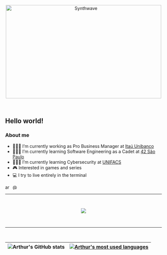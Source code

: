 <p align="center"><img src="https://wompampsupport.azureedge.net/fetchimage?siteId=7575&v=2&jpgQuality=100&width=700&url=https%3A%2F%2Fi.kym-cdn.com%2Fentries%2Ficons%2Foriginal%2F000%2F021%2F807%2Fig9OoyenpxqdCQyABmOQBZDI0duHk2QZZmWg2Hxd4ro.jpg" alt="Synthwave" height="300" width="500"></p>

<br />

<h2> Hello world!</h2>

<h3> About me</h3>

   - 👨🏻‍💼 I’m currently working as Pro Business Manager at [Itaú Unibanco](https://www.itau.com.br/empresas)
   - 🧙🏻‍♂️ I’m currently learning Software Engineering as a Cadet at [42 São Paulo](https://www.42sp.org.br/)
   - 👨🏻‍💻 I’m currently learning Cybersecurity at [UNIFACS](https://www.unifacs.br/)
   - 🎮 Interested in games and series
   - 💻 I try to live entirely in the terminal<br />

<p align="left">
   <a href="https://linkedin.com/in/arporto-" target="blank"><img align="center" src="https://raw.githubusercontent.com/rahuldkjain/github-profile-readme-generator/master/src/images/icons/Social/linked-in-alt.svg" alt="arporto-" height="16" width="20" /></a>
   <a href="https://medium.com/@arporto-" target="blank"><img align="center" src="https://raw.githubusercontent.com/rahuldkjain/github-profile-readme-generator/master/src/images/icons/Social/medium.svg" alt="@arporto-" height="16" width="20" /></a>
</p>

---

<br />

<p align="center"><img src="https://badge42.herokuapp.com/api/stats/arporto-?cursus=42cursus&privacyEmail=true&privacyName=true"> </p>

<br />

---

<br />

![Arthur's GitHub stats](https://github-readme-stats.vercel.app/api?username=arthutl&show_icons=true&theme=dracula) | [![Arthur's most used languages](https://github-readme-stats.vercel.app/api/top-langs/?username=arthutl&layout=compact&hide_border=true&theme=dracula)](https://github.com/arthutl?tab=repositories) |
|:-:|:-:|

